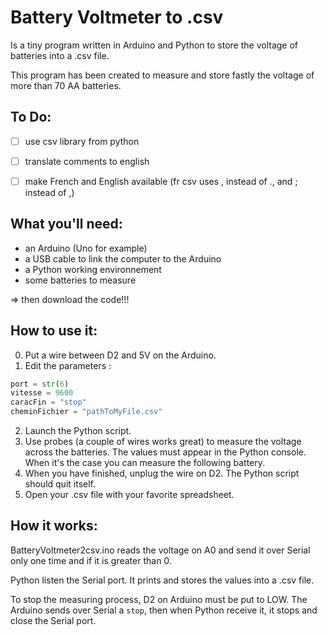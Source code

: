# Battery Voltmeter to .csv
Is a tiny program written in Arduino and Python to store the voltage of batteries into a .csv file.

This program has been created to measure and store fastly the voltage of more than 70 AA batteries.

## To Do:
- [ ] use csv library from python     
- [ ] translate comments to english   
- [ ] make French and English available (fr csv uses , instead of ., and ; instead of ,)   


## What you'll need:
* an Arduino (Uno for example)
* a USB cable to link the computer to the Arduino
* a Python working environnement
* some batteries to measure

=> then download the code!!!

## How to use it:
0. Put a wire between D2 and 5V on the Arduino.
1. Edit the parameters :
```python
port = str(6)
vitesse = 9600
caracFin = "stop"
cheminFichier = "pathToMyFile.csv"
```
2. Launch the Python script.
3. Use probes (a couple of wires works great) to measure the voltage across the batteries. The values must appear in the Python console. When it's the case you can measure the following battery.
4. When you have finished, unplug the wire on D2. The Python script should quit itself.
5. Open your .csv file with your favorite spreadsheet.

## How it works:

BatteryVoltmeter2csv.ino reads the voltage on A0 and send it over Serial only one time and if it is greater than 0.

Python listen the Serial port. It prints and stores the values into a .csv file.

To stop the measuring process, D2 on Arduino must be put to LOW. The Arduino sends over Serial a `stop`, then when Python receive it, it stops and close the Serial port.